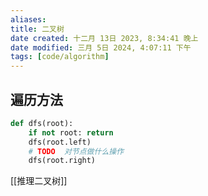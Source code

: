 ```yaml
---
aliases: 
title: 二叉树
date created: 十二月 13日 2023, 8:34:41 晚上
date modified: 三月 5日 2024, 4:07:11 下午
tags: [code/algorithm]
---
```


## 遍历方法
```python
def dfs(root):  
    if not root: return  
    dfs(root.left)  
    # TODO  对节点做什么操作
    dfs(root.right)
```

[[推理二叉树]]